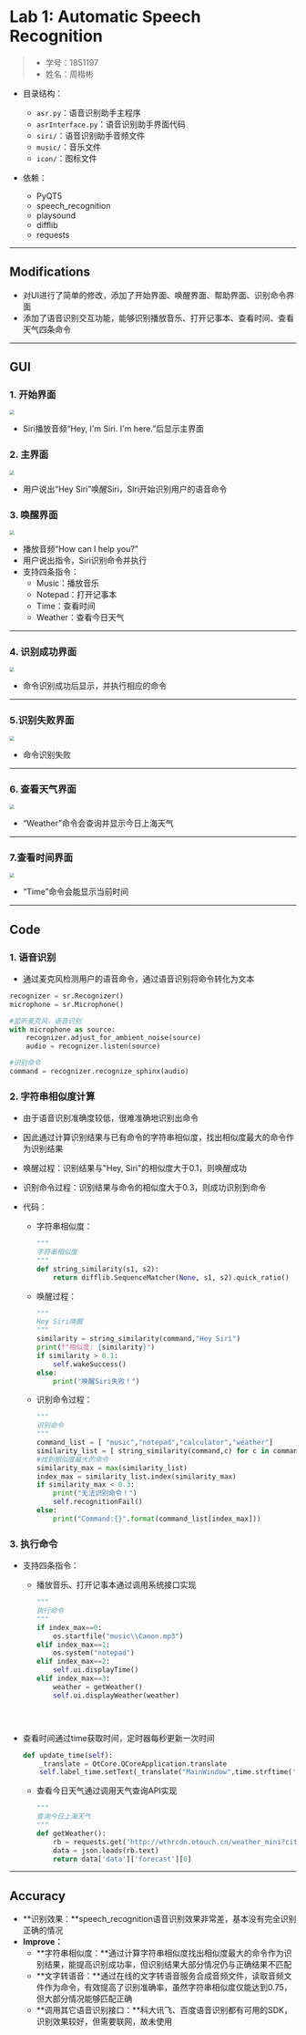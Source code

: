 # Lab 1: Automatic Speech Recognition

> * 学号：1851197
> * 姓名：周楷彬

* 目录结构：

  * `asr.py`：语音识别助手主程序
  * `asrInterface.py`：语音识别助手界面代码
  * `siri/`：语音识别助手音频文件
  * `music/`：音乐文件
  * `icon/`：图标文件
* 依赖：
  * PyQT5
  * speech_recognition
  * playsound
  * difflib
  * requests

---

## Modifications

* 对UI进行了简单的修改，添加了开始界面、唤醒界面、帮助界面、识别命令界面
* 添加了语音识别交互功能，能够识别播放音乐、打开记事本、查看时间、查看天气四条命令

---

## GUI

### 1. 开始界面

<img src="pic/start.JPG" style="zoom:50%;" />

* Siri播放音频“Hey, I'm Siri. I'm here.”后显示主界面

### 2. 主界面

<img src="pic/main.JPG" style="zoom:50%;" />

* 用户说出“Hey Siri”唤醒Siri，SIri开始识别用户的语音命令

### 3. 唤醒界面

<img src="pic/asr.JPG" style="zoom:50%;" />

* 播放音频“How can I help you?”
* 用户说出指令，Siri识别命令并执行
* 支持四条指令：
  * Music：播放音乐
  * Notepad：打开记事本
  * Time：查看时间
  * Weather：查看今日天气

---

### 4. 识别成功界面

<img src="pic/time.jpg" style="zoom:50%;" />

* 命令识别成功后显示，并执行相应的命令

---

### 5.识别失败界面

<img src="pic/fail.jpg" style="zoom:50%;" />

* 命令识别失败

---

### 6. 查看天气界面

<img src="pic/weather.jpg" style="zoom:50%;" />

* “Weather”命令会查询并显示今日上海天气

---

###  7.查看时间界面

<img src="pic/time.jpg" style="zoom:50%;" />

* “Time”命令会能显示当前时间

---

## Code

### 1. 语音识别

* 通过麦克风检测用户的语音命令，通过语音识别将命令转化为文本

``` python
recognizer = sr.Recognizer()
microphone = sr.Microphone()

#监听麦克风，语音识别
with microphone as source:
    recognizer.adjust_for_ambient_noise(source)
    audio = recognizer.listen(source)

#识别命令
command = recognizer.recognize_sphinx(audio)
```

### 2. 字符串相似度计算

* 由于语音识别准确度较低，很难准确地识别出命令

* 因此通过计算识别结果与已有命令的字符串相似度，找出相似度最大的命令作为识别结果

* 唤醒过程：识别结果与"Hey, Siri"的相似度大于0.1，则唤醒成功

* 识别命令过程：识别结果与命令的相似度大于0.3，则成功识别到命令

* 代码：

  * 字符串相似度：

    ```python
    """
    字符串相似度
    """
    def string_similarity(s1, s2):
        return difflib.SequenceMatcher(None, s1, s2).quick_ratio()
    ```

  * 唤醒过程：

    ```python
    """
    Hey Siri唤醒
    """
    similarity = string_similarity(command,"Hey Siri")
    print(f"相似度: {similarity}")
    if similarity > 0.1:
    	self.wakeSuccess()
    else:
    	print("唤醒Siri失败！")
    ```

  * 识别命令过程：

    ```python
    """
    识别命令
    """
    command_list = [ "music","notepad","calculator","weather"]
    similarity_list = [ string_similarity(command,c) for c in command_list ]
    #找到相似度最大的命令
    similarity_max = max(similarity_list)
    index_max = similarity_list.index(similarity_max)
    if similarity_max < 0.3:
    	print("无法识别命令！")
    	self.recognitionFail()
    else:
    	print("Command:{}".format(command_list[index_max]))
    ```

### 3. 执行命令

* 支持四条指令：

  * 播放音乐、打开记事本通过调用系统接口实现

    ```python
    """
    执行命令
    """
    if index_max==0:
        os.startfile("music\\Canon.mp3")
    elif index_max==1:
    	os.system("notepad")
    elif index_max==2:
    	self.ui.displayTime()
    elif index_max==3:
    	weather = getWeather()
    	self.ui.displayWeather(weather)
    
  ```
  
  
  
* 查看时间通过time获取时间，定时器每秒更新一次时间
  
    ```python
    def update_time(self):
    	_translate = QtCore.QCoreApplication.translate
    	self.label_time.setText(_translate("MainWindow",time.strftime('%X', time.localtime())))
    ```
    
  * 查看今日天气通过调用天气查询API实现
  
    ```python
    """
    查询今日上海天气
    """
    def getWeather():
        rb = requests.get('http://wthrcdn.etouch.cn/weather_mini?city=上海')
        data = json.loads(rb.text)
        return data['data']['forecast'][0]
    ```

---

## Accuracy

* **识别效果：**speech_recognition语音识别效果非常差，基本没有完全识别正确的情况
* **Improve：**
  * **字符串相似度：**通过计算字符串相似度找出相似度最大的命令作为识别结果，能提高识别成功率，但识别结果大部分情况仍与正确结果不匹配
  * **文字转语音：**通过在线的文字转语音服务合成音频文件，读取音频文件作为命令，有效提高了识别准确率，虽然字符串相似度仅能达到0.75，但大部分情况能够匹配正确
  * **调用其它语音识别接口：**科大讯飞、百度语音识别都有可用的SDK，识别效果较好，但需要联网，故未使用
